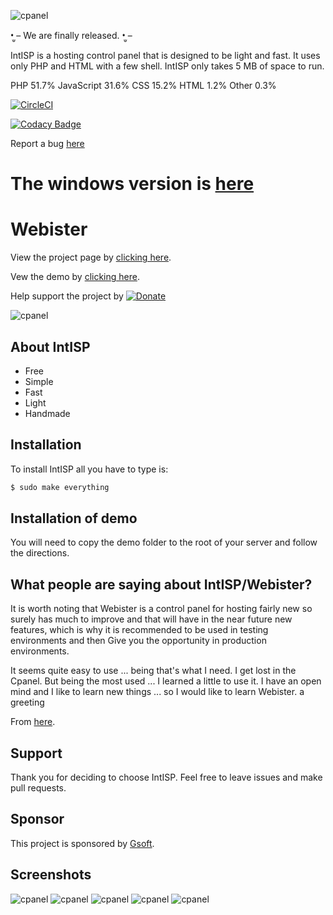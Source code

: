 
![cpanel](https://github.com/INTisp/INTisp/blob/master/screenshots/intisp.png?raw=true)


•̫̮ – We are finally released. •̫̮ –

IntISP is a hosting control panel that is designed to be light and fast. It uses only PHP and HTML with a few shell. IntISP only takes 5 MB of space to run.

 PHP 51.7%	 JavaScript 31.6%	 CSS 15.2%	 HTML 1.2%	 Other 0.3%

[![CircleCI](https://circleci.com/gh/INTisp/INTisp/tree/master.svg?style=svg)](https://circleci.com/gh/INTisp/INTisp/tree/master)

[![Codacy Badge](https://api.codacy.com/project/badge/Grade/ba5db9bff49f405fbedc4b3872813f69)](https://www.codacy.com/app/alwaysontop617_2/INTisp?utm_source=github.com&amp;utm_medium=referral&amp;utm_content=INTisp/INTisp&amp;utm_campaign=Badge_Grade)
 
Report a bug [here](https://stuff.adaclare.com/bugs/webister/)

The windows version is [here](https://github.com/alwaysontop617/windows-webister)
=======
# Webister
View the project page by [clicking here](http://webister.adaclare.com/).

Vew the demo by [clicking here](https://adacl.us/interface/).

Help support the project by [![Donate](https://img.shields.io/badge/Donate-PayPal-green.svg)](https://www.paypal.com/donate/?token=Ea_rrJDbgtQPpP7fa1R8N_SuEQgxg2ZtaT77NZYhUJ7sZCJxxacpOionaVcz5erevcOpbG)

![cpanel](https://j.gifs.com/qjWAjD.gif)

## About IntISP

  - Free
  - Simple
  - Fast
  - Light
  - Handmade


## Installation

To install IntISP all you have to type is:
```sh
$ sudo make everything
```

## Installation of demo

You will need to copy the demo folder to the root of your server and follow the directions.


## What people are saying about IntISP/Webister?

It is worth noting that Webister is a control panel for hosting fairly new so surely has much to improve and that will have in the near future new features, which is why it is recommended to be used in testing environments and then Give you the opportunity in production environments.

It seems quite easy to use ... being that's what I need. I get lost in the Cpanel. But being the most used ... I learned a little to use it. I have an open mind and I like to learn new things ... so I would like to learn Webister. a greeting

From [here](https://blog.desdelinux.net/webister-ligero-panel-control-hosting/).

## Support

Thank you for deciding to choose IntISP. Feel free to leave issues and make pull requests.

## Sponsor

This project is sponsored by [Gsoft](http://gsoft.cu.cc/).

## Screenshots

![cpanel](https://raw.githubusercontent.com/alwaysontop617/webister/master/screenshots/login.png)
![cpanel](https://raw.githubusercontent.com/alwaysontop617/webister/master/screenshots/cpanel.png)
![cpanel](https://raw.githubusercontent.com/alwaysontop617/webister/master/screenshots/database.png)
![cpanel](https://raw.githubusercontent.com/alwaysontop617/webister/master/screenshots/fileman.png)
![cpanel](https://raw.githubusercontent.com/alwaysontop617/webister/master/screenshots/website.png)

